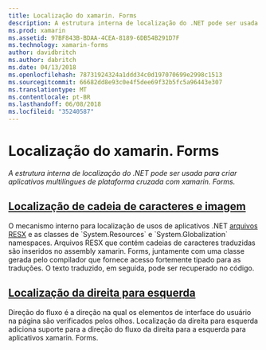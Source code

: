 ```yaml
---
title: Localização do xamarin. Forms
description: A estrutura interna de localização do .NET pode ser usada para criar aplicativos multilíngues de plataforma cruzada com xamarin. Forms. Texto e imagens podem ser localizadas e aplicativos podem oferecer suporte a uma direção de fluxo da direita para esquerda.
ms.prod: xamarin
ms.assetid: 97BF843B-BDAA-4CEA-8189-6DB54B291D7F
ms.technology: xamarin-forms
author: davidbritch
ms.author: dabritch
ms.date: 04/13/2018
ms.openlocfilehash: 78731924324a1ddd34c0d197070699e2998c1513
ms.sourcegitcommit: 66682dd8e93c0e4f5dee69f32b5fc5a96443e307
ms.translationtype: MT
ms.contentlocale: pt-BR
ms.lasthandoff: 06/08/2018
ms.locfileid: "35240587"
---
```

# <a name="xamarinforms-localization"></a>Localização do xamarin. Forms

_A estrutura interna de localização do .NET pode ser usada para criar aplicativos multilíngues de plataforma cruzada com xamarin. Forms._

## <a name="string-and-image-localizationtextmd"></a>[Localização de cadeia de caracteres e imagem](text.md)

O mecanismo interno para localização de usos de aplicativos .NET [arquivos RESX](http://msdn.microsoft.com/library/ekyft91f(v=vs.90).aspx) e as classes de `System.Resources` e `System.Globalization` namespaces. Arquivos RESX que contém cadeias de caracteres traduzidas são inseridos no assembly xamarin. Forms, juntamente com uma classe gerada pelo compilador que fornece acesso fortemente tipado para as traduções. O texto traduzido, em seguida, pode ser recuperado no código.

## <a name="right-to-left-localizationright-to-leftmd"></a>[Localização da direita para esquerda](right-to-left.md)

Direção do fluxo é a direção na qual os elementos de interface do usuário na página são verificados pelos olhos. Localização da direita para esquerda adiciona suporte para a direção do fluxo da direita para a esquerda para aplicativos xamarin. Forms.
